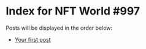 # Index for NFT World #997
Posts will be displayed in the order below:

- [Your first post](./001-first.md)

